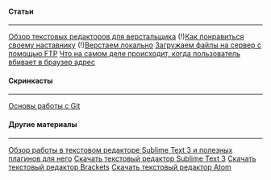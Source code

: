 #### Статьи
----------
[Обзор текстовых редакторов для верстальщика](https://htmlacademy.ru/blog/40)
(!)[Как понравиться своему наставнику](http://ourworkspace.ru/htmlacademy/blog/kak-ponravitca-svoemy-nastavniky/)
(!)[Верстаем локально](http://ourworkspace.ru/htmlacademy/blog/local-work/)
[Загружаем файлы на сервер с помощью FTP](http://ourworkspace.ru/htmlacademy/blog/upload-file-on-server-ftp/)
[Что на самом деле происходит, когда пользователь вбивает в браузер адрес](http://habrahabr.ru/company/htmlacademy/blog/254825/)

#### Скринкасты
----------
[Основы работы с Git](https://www.youtube.com/watch?v=Oyj5yVVrT4Q)

#### Другие материалы
----------
[Обзор работы в текстовом редакторе Sublime Text 3 и полезных плагинов для него](http://aalexeev239.github.io/sublime-presentation/)
[Скачать текстовый редактор Sublime Text 3](http://www.sublimetext.com/3)
[Скачать текстовый редактор Brackets](http://brackets.io/)
[Скачать текстовый редактор Atom](https://atom.io/)
